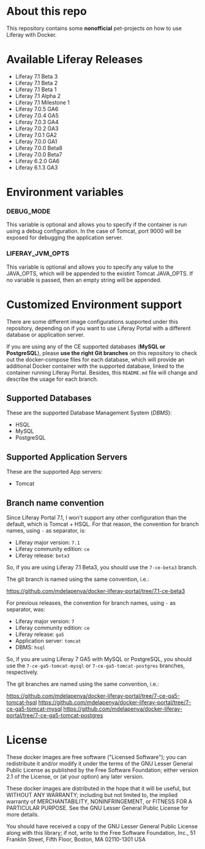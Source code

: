 # About this repo
This repository contains some **nonofficial** pet-projects on how to use Liferay with Docker.

# Available Liferay Releases
  - Liferay 7.1 Beta 3
  - Liferay 7.1 Beta 2
  - Liferay 7.1 Beta 1
  - Liferay 7.1 Alpha 2
  - Liferay 7.1 Milestone 1
  - Liferay 7.0.5 GA6
  - Liferay 7.0.4 GA5
  - Liferay 7.0.3 GA4
  - Liferay 7.0.2 GA3
  - Liferay 7.0.1 GA2
  - Liferay 7.0.0 GA1
  - Liferay 7.0.0 Beta8
  - Liferay 7.0.0 Beta7
  - Liferay 6.2.0 GA6
  - Liferay 6.1.3 GA3

# Environment variables

### DEBUG_MODE

This variable is optional and allows you to specify if the container is run using a debug configuration. In the case of Tomcat, port 9000 will be exposed for debugging the application server.

### LIFERAY_JVM_OPTS

This variable is optional and allows you to specify any value to the JAVA_OPTS, which will be appended to the existint Tomcat JAVA_OPTS. If no variable is passed, then an empty string will be appended.

# Customized Environment support
There are some different image configurations supported under this repository, depending on if you want to use Liferay Portal with a different database or application server.

If you are using any of the CE supported databases (**MySQL or PostgreSQL**), please **use the right Git branches** on this repository to check out the docker-compose files for each database, which will provide an additional Docker container with the supported database, linked to the container running Liferay Portal. Besides, this `README.md` file will change and describe the usage for each branch.

## Supported Databases
These are the supported Database Management System (*DBMS*):
  - HSQL
  - MySQL
  - PostgreSQL

## Supported Application Servers
These are the supported App servers:
  - Tomcat

## Branch name convention
Since Liferay Portal 7.1, I won't support any other configuration than the default, which is Tomcat + HSQL. For that reason, the convention for branch names, using `-` as separator, is:
  - Liferay major version: `7.1`
  - Liferay community edition: `ce`
  - Liferay release: `beta3`

So, if you are using Liferay 7.1 Beta3, you should use the `7-ce-beta3` branch.

The git branch is named using the same convention, i.e.:

  https://github.com/mdelapenya/docker-liferay-portal/tree/7.1-ce-beta3

For previous releases, the convention for branch names, using `-` as separator, was:
  - Liferay major version: `7`
  - Liferay community edition: `ce`
  - Liferay release: `ga5`
  - Application server: `tomcat`
  - DBMS: `hsql`

So, if you are using Liferay 7 GA5 with MySQL or PostgreSQL, you should use the `7-ce-ga5-tomcat-mysql` or `7-ce-ga5-tomcat-postgres` branches, respectively.

The git branches are named using the same convention, i.e.:

  https://github.com/mdelapenya/docker-liferay-portal/tree/7-ce-ga5-tomcat-hsql
  https://github.com/mdelapenya/docker-liferay-portal/tree/7-ce-ga5-tomcat-mysql
  https://github.com/mdelapenya/docker-liferay-portal/tree/7-ce-ga5-tomcat-postgres

# License
These docker images are free software ("Licensed Software"); you can redistribute it and/or modify it under the terms of the GNU Lesser General Public License as published by the Free Software Foundation; either version 2.1 of the License, or (at your option) any later version.

These docker images are distributed in the hope that it will be useful, but WITHOUT ANY WARRANTY; including but not limited to, the implied warranty of MERCHANTABILITY, NONINFRINGEMENT, or FITNESS FOR A PARTICULAR PURPOSE. See the GNU Lesser General Public License for more details.

You should have received a copy of the GNU Lesser General Public License along with this library; if not, write to the Free Software Foundation, Inc., 51 Franklin Street, Fifth Floor, Boston, MA 02110-1301 USA

